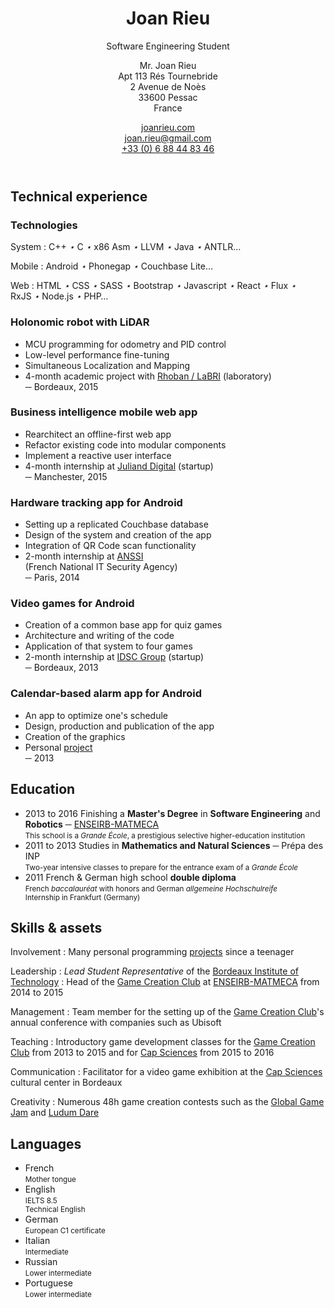 <header markdown="1">

<div markdown="1">

Joan Rieu
=========

Software Engineering Student

</div>

Mr. Joan Rieu  
Apt 113 Rés Tournebride  
2 Avenue de Noès  
33600 Pessac  
<span class="caps">France</span>

[joanrieu.com](//joanrieu.com/)  
[joan.rieu@gmail.com](mailto:joan.rieu@gmail.com)  
[+33 (0) 6 88 44 83 46](tel:+33688448346)  

</header>

Technical experience
--------------------

<div class="projects" markdown="1">

<div class="technologies" markdown="1">

### Technologies ###

System
: C++&nbsp;<i>⋆</i> C&nbsp;<i>⋆</i> x86 Asm&nbsp;<i>⋆</i> LLVM&nbsp;<i>⋆</i> Java&nbsp;<i>⋆</i> ANTLR…

Mobile
: Android&nbsp;<i>⋆</i> Phonegap&nbsp;<i>⋆</i> Couchbase Lite…

Web
: HTML&nbsp;<i>⋆</i> CSS&nbsp;<i>⋆</i> SASS&nbsp;<i>⋆</i> Bootstrap&nbsp;<i>⋆</i> Javascript&nbsp;<i>⋆</i> React&nbsp;<i>⋆</i> Flux&nbsp;<i>⋆</i> RxJS&nbsp;<i>⋆</i> Node.js&nbsp;<i>⋆</i> PHP…

</div>

<div markdown="1">

### Holonomic robot with LiDAR ###

-   MCU programming for odometry and PID control
-   Low-level performance fine-tuning
-   Simultaneous Localization and Mapping
-   4-month academic project with [Rhoban / LaBRI][] (laboratory)  
    ─ Bordeaux, 2015

</div>

<div markdown="1">

### Business intelligence mobile web app ###

-   Rearchitect an offline-first web app
-   Refactor existing code into modular components
-   Implement a reactive user interface
-   4-month internship at [Juliand Digital][] (startup)  
    ─ Manchester, 2015

</div>

<div markdown="1">

### Hardware tracking app for Android ###

-   Setting up a replicated Couchbase database
-   Design of the system and creation of the app
-   Integration of QR Code scan functionality
-   2-month internship at [ANSSI][]  
    (French National IT Security Agency)  
    ─ Paris, 2014

</div>

<div markdown="1">

### Video games for Android ###

-   Creation of a common base app for quiz games
-   Architecture and writing of the code
-   Application of that system to four games
-   2-month internship at [IDSC Group][] (startup)  
    ─ Bordeaux, 2013

</div>

<div markdown="1">

### Calendar-based alarm app for Android ###

-   An app to optimize one's schedule
-   Design, production and publication of the app
-   Creation of the graphics
-   Personal [project][portfolio]  
    ─ 2013

</div>

</div>

<div class="dates" markdown="1">

Education
---------

-   <span>2013 to 2016</span>
    Finishing a **Master's Degree** in **Software Engineering** and **Robotics** ─ [ENSEIRB-MATMECA][]  
    <small> This school is a _Grande École_, a prestigious selective higher-education institution </small>
-   <span>2011 to 2013</span>
    Studies in **Mathematics and Natural Sciences** ─ Prépa des INP  
    <small> Two-year intensive classes to prepare for the entrance exam of a _Grande École_ </small>
-   <span>2011</span>
    French & German high school **double diploma**  
    <small> French _baccalauréat_ with honors and German _allgemeine Hochschulreife_  
    Internship in Frankfurt (<span class="caps">Germany</span>) </small>

</div>

<div class="bottom">

<div markdown="1">

Skills & assets
---------------

Involvement
:   Many personal programming [projects][portfolio] since a teenager

Leadership
:   _Lead Student Representative_ of the [Bordeaux Institute of Technology][]
:   Head of the [Game Creation Club][] at [ENSEIRB-MATMECA][] from 2014 to 2015

Management
:   Team member for the setting up of the [Game Creation Club][]'s annual conference with companies such as Ubisoft

Teaching
:   Introductory game development classes for the [Game Creation Club][] from 2013 to 2015 and for [Cap Sciences][] from 2015 to 2016

Communication
:   Facilitator for a video game exhibition at the [Cap Sciences][] cultural center in Bordeaux

Creativity
:   Numerous 48h game creation contests such as the [Global Game Jam][] and [Ludum Dare][]

</div>

<div markdown="1">

Languages
---------

-   French  
    <small> Mother tongue </small>
-   English  
    <small> IELTS 8.5  
    Technical English</small>
-   German  
    <small> European C1 certificate</small>
-   Italian  
    <small> Intermediate </small> 
-   Russian  
    <small> Lower intermediate </small> 
-   Portuguese  
    <small> Lower intermediate </small> 

</div>

</div>

[AEI]:                                  //www.junior-aei.com
[ANSSI]:                                //www.ssi.gouv.fr
[Bordeaux Institute of Technology]:     //www.bordeaux-inp.fr/en
[Cap Sciences]:                         //www.cap-sciences.net
[ENSEIRB-MATMECA]:                      //enseirb-matmeca.bordeaux-inp.fr/en
[Game Creation Club]:                   //gcc.eirb.fr
[Global Game Jam]:                      //globalgamejam.org
[IDSC Group]:                           //www.idsc-group.com
[Juliand Digital]:                      //juliand.co.uk
[Rhoban / LaBRI]:                       //rhoban.com/people-contact/
[Ludum Dare]:                           //ludumdare.com/compo
[portfolio]:                            ./portfolio
